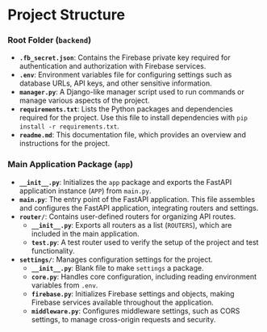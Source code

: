 # Project Structure

### Root Folder (`backend`)

- **`.fb_secret.json`**: Contains the Firebase private key required for authentication and authorization with Firebase services.
- **`.env`**: Environment variables file for configuring settings such as database URLs, API keys, and other sensitive information.
- **`manager.py`**: A Django-like manager script used to run commands or manage various aspects of the project.
- **`requirements.txt`**: Lists the Python packages and dependencies required for the project. Use this file to install dependencies with `pip install -r requirements.txt`.
- **`readme.md`**: This documentation file, which provides an overview and instructions for the project.

### Main Application Package (`app`)

- **`__init__.py`**: Initializes the `app` package and exports the FastAPI application instance (`APP`) from `main.py`.
- **`main.py`**: The entry point of the FastAPI application. This file assembles and configures the FastAPI application, integrating routers and settings.
- **`router/`**: Contains user-defined routers for organizing API routes.
  - **`__init__.py`**: Exports all routers as a list (`ROUTERS`), which are included in the main application.
  - **`test.py`**: A test router used to verify the setup of the project and test functionality.
- **`settings/`**: Manages configuration settings for the project.
  - **`__init__.py`**: Blank file to make `settings` a package.
  - **`core.py`**: Handles core configuration, including reading environment variables from `.env`.
  - **`firebase.py`**: Initializes Firebase settings and objects, making Firebase services available throughout the application.
  - **`middleware.py`**: Configures middleware settings, such as CORS settings, to manage cross-origin requests and security.